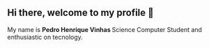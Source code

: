 ## Hi there, welcome to my profile 👋

<p> My name is <b> Pedro Henrique Vinhas </b> Science Computer Student and enthusiastic on tecnology.  </p>
<!--
**Pedrovinhas/pedrovinhas** is a ✨ _special_ ✨ repository because its `README.md` (this file) appears on your GitHub profile.

Here are some ideas to get you started:

### 🛠 Stacks

### 🚀 Learning

-->

---

![Top Langs](https://github-readme-stats.vercel.app/api/top-langs/?username=pedrovinhas&theme=dracula)
